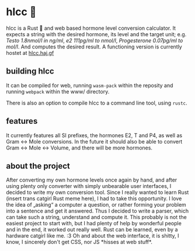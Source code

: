 # hlcc :syringe:

hlcc is a Rust :crab: and web based hormone level conversion calculator. It expects a string with the desired hormone, its level and the target unit; e.g. *Testo 1.8nmol/l in ng/ml*, *e2 111pg/ml to nmol/l*, *Progesterone 0.07pg/ml to mol/l*. And computes the desired result. A functioning version is currently hostet at [hlcc.haj.gf](https://hlcc.haj.gf)

## building hlcc

It can be compiled for web, running `wasm-pack` within the reposity and running `webpack` within the www/ directory.

There is also an option to compile hlcc to a command line tool, using `rustc`.

## features

It currently features all SI prefixes, the hormones E2, T and P4, as well as Gram <-> Mole conversions. In the future it should also be able to convert Gram <-> Mole <-> Volume, and there will be more hormones.

## about the project

After converting my own hormone levels once again by hand, and after using plenty only converter with simply unbearable user interfaces, I decided to write my own conversion tool. Since I really wanted to learn Rust (insert trans catgirl Rust meme here), I had to take this opportunity. I love the idea of „asking“ a computer a question, or rather forming your problem into a sentence and get it answered. Thus I decided to write a parser, which can take such a string, understand and compute it. This probably is not the easiest project to start with, but I had plenty of help by wonderful people and in the end, it worked out really well. Rust can be learned, even by a hardware catgirl like me. :3
Oh and about the web interface, it is shitty, I know, I sincerely don't get CSS, nor JS \*hisses at web stuff\*.
